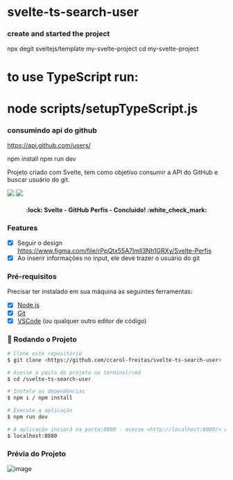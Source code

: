 # svelte-ts-search-user

### create and started the project
npx degit sveltejs/template my-svelte-project
cd my-svelte-project
# to use TypeScript run:
# node scripts/setupTypeScript.js

### consumindo api do github
https://api.github.com/users/

npm install
npm run dev

<p>Projeto criado com Svelte, tem como objetivo consumir a API do GitHub e buscar usuário do git.</p>

<div>
	<img src="https://img.shields.io/badge/Svelte-20232A?style=for-the-badge&logo=svelte&logoColor=FF3E00" />
	<img src="https://img.shields.io/badge/TypeScript-007ACC?style=for-the-badge&logo=typescript&logoColor=white" />
</div>

<h4 align="center"> 
	:lock: Svelte - GitHub Perfis - Concluido!  :white_check_mark:
</h4>

### Features

- [x] Seguir o design https://www.figma.com/file/rPpQtx55A7lmll3Nh1GRXy/Svelte-Perfis
- [x] Ao inserir informações no input, ele deve trazer o usuário do git

### Pré-requisitos

<p>Precisar ter instalado em sua máquina as seguintes ferramentas:</p>

- [x] [Node.js](https://nodejs.org/en/)
- [x] [Git](https://git-scm.com)
- [x] [VSCode](https://code.visualstudio.com/) (ou qualquer outro editor de código)

### 🎲 Rodando o Projeto

```bash
# Clone este repositório
$ git clone <https://github.com/ccarol-freitas/svelte-ts-search-user>

# Acesse a pasta do projeto no terminal/cmd
$ cd /svelte-ts-search-user

# Instale as dependências
$ npm i / npm install

# Execute a aplicação
$ npm run dev

# A aplicação inciará na porta:8080 - acesse <http://localhost:8080/> ou na que estiver disponivel em seu computador
$ localhost:8080
```
### Prévia do Projeto
![image](https://user-images.githubusercontent.com/54582414/177078683-34adc0c2-a691-4a1f-953c-9ef1e64f31ab.png)



